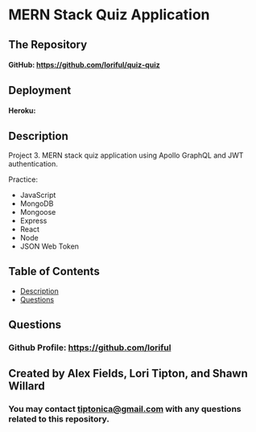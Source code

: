 

# **MERN Stack Quiz Application**
  
## **The Repository**
#### GitHub: https://github.com/loriful/quiz-quiz

## **Deployment**
#### Heroku:  


## **Description**
Project 3. MERN stack quiz application using Apollo GraphQL and JWT authentication.

Practice: 
  - JavaScript
  - MongoDB
  - Mongoose
  - Express
  - React
  - Node
  - JSON Web Token

## **Table of Contents**
- [Description](#description)
- [Questions](#questions)


## **Questions**
### Github Profile:  https://github.com/loriful
## Created by Alex Fields, Lori Tipton, and Shawn Willard

### You may contact tiptonica@gmail.com with any questions related to this repository.

  
  